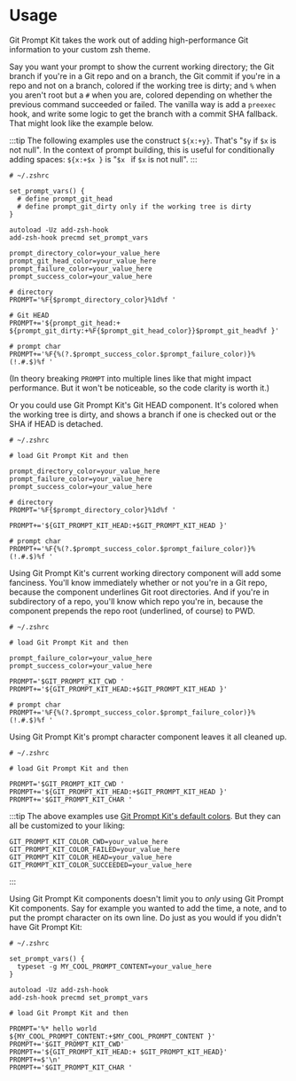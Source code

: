 # Usage

Git Prompt Kit takes the work out of adding high-performance Git information to your custom zsh theme.

Say you want your prompt to show the current working directory; the Git branch if you're in a Git repo and on a branch, the Git commit if you're in a repo and not on a branch, colored if the working tree is dirty; and `%` when you aren't root but a `#` when you are, colored depending on whether the previous command succeeded or failed. The vanilla way is add a `preexec` hook, and write some logic to get the branch with a commit SHA fallback. That might look like the example below.

:::tip
The following examples use the construct `${x:+y}`. That's "`$y` if `$x` is not null". In the context of prompt building, this is useful for conditionally adding spaces: `${x:+$x }` is "`$x ` if `$x` is not null".
:::

```shell
# ~/.zshrc

set_prompt_vars() {
  # define prompt_git_head
  # define prompt_git_dirty only if the working tree is dirty
}

autoload -Uz add-zsh-hook
add-zsh-hook precmd set_prompt_vars

prompt_directory_color=your_value_here
prompt_git_head_color=your_value_here
prompt_failure_color=your_value_here
prompt_success_color=your_value_here

# directory
PROMPT='%F{$prompt_directory_color}%1d%f '

# Git HEAD
PROMPT+='${prompt_git_head:+ ${prompt_git_dirty:+%F{$prompt_git_head_color}}$prompt_git_head%f }'

# prompt char
PROMPT+='%F{%(?.$prompt_success_color.$prompt_failure_color)}%(!.#.$)%f '
```

(In theory breaking <code>PROMPT</code> into multiple lines like that might impact performance. But it won't be noticeable, so the code clarity is worth it.)

Or you could use Git Prompt Kit's Git HEAD component. It's colored when the working tree is dirty, and shows a branch if one is checked out or the SHA if HEAD is detached.

```shell
# ~/.zshrc

# load Git Prompt Kit and then

prompt_directory_color=your_value_here
prompt_failure_color=your_value_here
prompt_success_color=your_value_here

# directory
PROMPT='%F{$prompt_directory_color}%1d%f '

PROMPT+='${GIT_PROMPT_KIT_HEAD:+$GIT_PROMPT_KIT_HEAD }'

# prompt char
PROMPT+='%F{%(?.$prompt_success_color.$prompt_failure_color)}%(!.#.$)%f '
```

Using Git Prompt Kit's current working directory component will add some fanciness. You'll know immediately whether or not you're in a Git repo, because the component underlines Git root directories. And if you're in subdirectory of a repo, you'll know which repo you're in, because the component prepends the repo root (underlined, of course) to PWD.

```shell
# ~/.zshrc

# load Git Prompt Kit and then

prompt_failure_color=your_value_here
prompt_success_color=your_value_here

PROMPT='$GIT_PROMPT_KIT_CWD '
PROMPT+='${GIT_PROMPT_KIT_HEAD:+$GIT_PROMPT_KIT_HEAD }'

# prompt char
PROMPT+='%F{%(?.$prompt_success_color.$prompt_failure_color)}%(!.#.$)%f '
```

Using Git Prompt Kit's prompt character component leaves it all cleaned up.

```shell
# ~/.zshrc

# load Git Prompt Kit and then

PROMPT='$GIT_PROMPT_KIT_CWD '
PROMPT+='${GIT_PROMPT_KIT_HEAD:+$GIT_PROMPT_KIT_HEAD }'
PROMPT+='$GIT_PROMPT_KIT_CHAR '
```

:::tip
The above examples use [Git Prompt Kit's default colors](/options.html#color-options). But they can all be customized to your liking:

```shell
GIT_PROMPT_KIT_COLOR_CWD=your_value_here
GIT_PROMPT_KIT_COLOR_FAILED=your_value_here
GIT_PROMPT_KIT_COLOR_HEAD=your_value_here
GIT_PROMPT_KIT_COLOR_SUCCEEDED=your_value_here
```

:::

Using Git Prompt Kit components doesn't limit you to _only_ using Git Prompt Kit components. Say for example you wanted to add the time, a note, and to put the prompt character on its own line. Do just as you would if you didn't have Git Prompt Kit:

```shell
# ~/.zshrc

set_prompt_vars() {
  typeset -g MY_COOL_PROMPT_CONTENT=your_value_here
}

autoload -Uz add-zsh-hook
add-zsh-hook precmd set_prompt_vars

# load Git Prompt Kit and then

PROMPT='%* hello world ${MY_COOL_PROMPT_CONTENT:+$MY_COOL_PROMPT_CONTENT }'
PROMPT+='$GIT_PROMPT_KIT_CWD'
PROMPT+='${GIT_PROMPT_KIT_HEAD:+ $GIT_PROMPT_KIT_HEAD}'
PROMPT+=$'\n'
PROMPT+='$GIT_PROMPT_KIT_CHAR '
```
